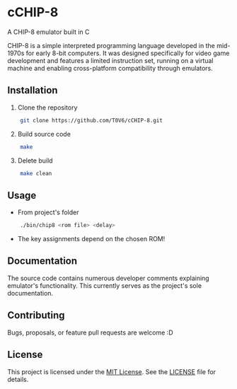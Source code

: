 # cCHIP-8
A CHIP-8 emulator built in C

CHIP-8 is a simple interpreted programming language developed in the mid-1970s for early 8-bit computers. It was designed specifically for video game development and features a limited instruction set, running on a virtual machine and enabling cross-platform compatibility through emulators.

## Installation

1. Clone the repository
```bash
    git clone https://github.com/T0V6/cCHIP-8.git
```

2. Build source code
```bash
    make
```

3. Delete build
```bash
    make clean
```

## Usage
* From project's folder
```bash
    ./bin/chip8 <rom file> <delay>
```
* The key assignments depend on the chosen ROM!

## Documentation
The source code contains numerous developer comments explaining emulator's functionality. This currently serves as the project's sole documentation.

## Contributing

Bugs, proposals, or feature pull requests are welcome :D

## License

This project is licensed under the [MIT License](https://choosealicense.com/licenses/mit/). See the [LICENSE](LICENSE) file for details.
